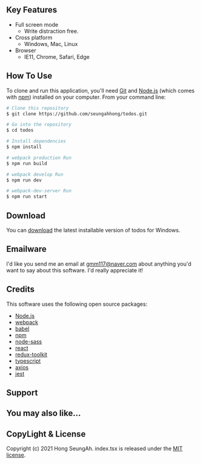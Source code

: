 ## Key Features

- Full screen mode
  - Write distraction free.
- Cross platform
  - Windows, Mac, Linux
- Browser
  - IE11, Chrome, Safari, Edge

## How To Use

To clone and run this application, you'll need [Git](https://git-scm.com) and [Node.js](https://nodejs.org/en/download/) (which comes with [npm](http://npmjs.com)) installed on your computer. From your command line:

```bash
# Clone this repository
$ git clone https://github.com/seungahhong/todos.git

# Go into the repository
$ cd todos

# Install dependencies
$ npm install

# webpack production Run
$ npm run build

# webpack develop Run
$ npm run dev

# webpack-dev-server Run
$ npm run start

```

## Download

You can [download](https://github.com/seungahhong/todos) the latest installable version of todos for Windows.

## Emailware

I'd like you send me an email at <gmm117@naver.com> about anything you'd want to say about this software. I'd really appreciate it!

## Credits

This software uses the following open source packages:

- [Node.js](https://nodejs.org/)
- [webpack](https://webpack.js.org/)
- [babel](https://babeljs.io/)
- [npm](https://www.npmjs.com/)
- [node-sass](https://github.com/sass/node-sass)
- [react](https://ko.reactjs.org/)
- [redux-toolkit](https://redux-toolkit.js.org/)
- [typescript](https://www.typescriptlang.org/)
- [axios](https://github.com/axios/axios)
- [jest](https://jestjs.io/)

## Support

## You may also like...

## CopyLight & License

Copyright (c) 2021 Hong SeungAh. index.tsx is released under the [MIT license](https://opensource.org/licenses/MIT).
